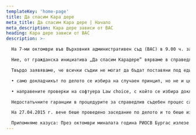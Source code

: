 ```yaml
---
templateKey: 'home-page'
title: Да спасим Кара дере
meta_title: Да спасим Кара дере | Начало
meta_description: Кара дере зависи от ВАС
heading: Кара дере зависи от ВАС
description: >-

  На 7-ми октомври във Върховния административен съд (ВАС) в 9.00 ч. започва дело, от което зависи застрояването на Карадере. 

  Ние, от гражданска инициатива „Да спасим Карадере” вярваме в справедливия съдебен процес. Същевременно множество медийни публикации показват противоречивата съдебна практика на ВАС при решаване на дела, в която заинтересованите страни са по-важни от закона.

  Твърдо заявяваме, че всички съдии не могат да бъдат поставяни под един знаменател. Процедурите във ВАС обаче не дават достатъчно гаранции на гражданите за независим процес, тъй като:

  • само докладчикът по делото се избира на случаен принцип, но не и целият тричленен състав;

  • направените проверки на софтуера Law choice, с който се избира докладчикът показват, че продуктът дава възможност за манипулации.

  Недостатъчните гаранции в процедурите за справедлив съдебен процес са проблем, тъй като подкопават доверието на гражданите в съда и в правовата държава. Паралелно с това поставят и съдиите в уязвима ситуация.

  На 27.04.2015 г. вече беше проведено заседание по делото и то беше изтеглено половин година по-рано - от март 2016 г. на 07.10.2015. Искаме да подчертаем, че е рядкост ВАС да пренасрочи дело с почти половин година по-рано от първоначално обявената дата. Подобно действие от страна на съда би било оправдано, ако ставаше въпрос за защита на важни държавни или обществени интереси, зависещи от бързината на правораздаването, но в конкретния случай е налице проект за застрояване на един от последните диви плажове по Българското черноморие. Поради тази причина, от гражданска инициатива "Да спасим Карадере" открито задаваме въпроса какво накара ВАС да удовлетвори искането на инвеститора за насрочване на делото за по-скорошна дата. Предполагаме, че двата съдебни състава няма да съвпаднат. Надяваме се, че съставът по делото, който и да е той, ще го гледа независимо и безпристрастно.

  Припомняме казуса: През октомври миналата година РИОСВ Бургас излезе с решение, че не е обходима Оценка за въздействието върху околната среда (ОВОС) на строежа на т.н. луксозен къмпинг на фирма Макси 1 АД. Министерство на околната среда и водите(МОСВ) се дистанцира от решението, избухнаха граждански протести, а РИОСВ-Бургас, сезирано от граждански организации, отмени първоначалното си решение. Проверка на МОСВ показа, че първоначалното решение е взето въпреки мнението на експерти от РИОСВ и въпреки отрицателното становище на институциите, с които е било съгласувано. Отмяната на това решение и задължението инвестиционния проект да мине през ОВОС оспорва в момента Макси 1. На 11-ти февруари Административният съд в Бургас вече потвърди на първа инстанция законосъобразността на отменящото решение на РИОСВ.
---
```

